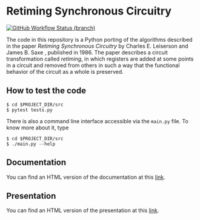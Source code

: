 # Retiming Synchronous Circuitry

[![GitHub Workflow Status (branch)](https://img.shields.io/github/workflow/status/fabiocody/retiming/python-test/master?label=test)](https://img.shields.io/github/workflow/status/fabiocody/retiming/python-test/master?label=test)

The code in this repository is a Python porting of the algorithms described in the paper *Retiming Synchronous Circuitry*
by Charles E. Leiserson and James B. Saxe , published in 1986. The paper describes a circuit transformation called *retiming*,
in which registers are added at some points in a circuit and removed from others in such a way that the functional
behavior of the circuit as a whole is preserved.

## How to test the code

```
$ cd $PROJECT_DIR/src
$ pytest tests.py
```

There is also a command line interface accessible via the `main.py` file. To know more about it, type

```
$ cd $PROJECT_DIR/src
$ ./main.py --help
```

## Documentation

You can find an HTML version of the documentation at this [link](https://fabiocody.github.io/retiming/build/html/index.html).

## Presentation

You can find an HTML version of the presentation at this [link](https://fabiocody.github.io/retiming/presentation/index.html).
